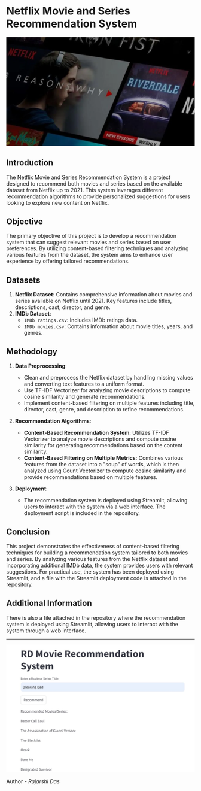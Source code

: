 # Netflix Movie and Series Recommendation System
![Netflix Movie and Series Recommendation System](https://github.com/rdcodings/Netflix-Movie-and-Series-Recommendation-System/blob/5a88d46d337310b997c30dbfe60a59faebb8c3e7/Netflix.webp)

## Introduction
The Netflix Movie and Series Recommendation System is a project designed to recommend both movies and series based on the available dataset from Netflix up to 2021. This system leverages different recommendation algorithms to provide personalized suggestions for users looking to explore new content on Netflix.

## Objective
The primary objective of this project is to develop a recommendation system that can suggest relevant movies and series based on user preferences. By utilizing content-based filtering techniques and analyzing various features from the dataset, the system aims to enhance user experience by offering tailored recommendations.

## Datasets
1. **Netflix Dataset**: Contains comprehensive information about movies and series available on Netflix until 2021. Key features include titles, descriptions, cast, director, and genre.
2. **IMDb Dataset**:
   - `IMDb ratings.csv`: Includes IMDb ratings data.
   - `IMDb movies.csv`: Contains information about movie titles, years, and genres.

## Methodology
1. **Data Preprocessing**: 
   - Clean and preprocess the Netflix dataset by handling missing values and converting text features to a uniform format.
   - Use TF-IDF Vectorizer for analyzing movie descriptions to compute cosine similarity and generate recommendations.
   - Implement content-based filtering on multiple features including title, director, cast, genre, and description to refine recommendations.

2. **Recommendation Algorithms**:
   - **Content-Based Recommendation System**: Utilizes TF-IDF Vectorizer to analyze movie descriptions and compute cosine similarity for generating recommendations based on the content similarity.
   - **Content-Based Filtering on Multiple Metrics**: Combines various features from the dataset into a "soup" of words, which is then analyzed using Count Vectorizer to compute cosine similarity and provide recommendations based on multiple features.

3. **Deployment**: 
   - The recommendation system is deployed using Streamlit, allowing users to interact with the system via a web interface. The deployment script is included in the repository.

## Conclusion
This project demonstrates the effectiveness of content-based filtering techniques for building a recommendation system tailored to both movies and series. By analyzing various features from the Netflix dataset and incorporating additional IMDb data, the system provides users with relevant suggestions. For practical use, the system has been deployed using Streamlit, and a file with the Streamlit deployment code is attached in the repository.

## Additional Information
There is also a file attached in the repository where the recommendation system is deployed using Streamlit, allowing users to interact with the system through a web interface.

---

![Sample](https://github.com/rdcodings/Netflix-Movie-and-Series-Recommendation-System/blob/4b2594f3afe80616c54098e364014ff79e7f2ade/sample.JPG)


Author - *Rajarshi Das*
